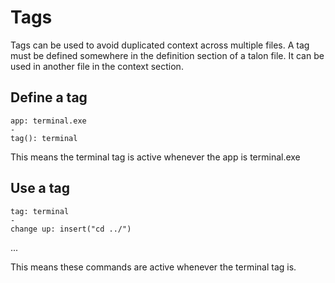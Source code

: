 # Tags

Tags can be used to avoid duplicated context across multiple files. A tag must be defined somewhere in the definition
section of a talon file. It can be used in another file in the context section.

## Define a tag

```
app: terminal.exe
-
tag(): terminal
```

This means the terminal tag is active whenever the app is terminal.exe

## Use a tag

```
tag: terminal
-
change up: insert("cd ../")
```
...

This means these commands are active whenever the terminal tag is.